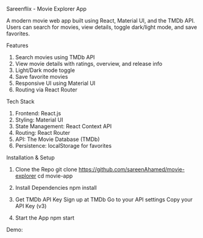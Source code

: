 Sareenflix - Movie Explorer App

A modern movie web app built using React, Material UI, and the TMDb API. Users can search for movies, view details, toggle dark/light mode, and save favorites.

Features
1. Search movies using TMDb API
2. View movie details with ratings, overview, and release info
3. Light/Dark mode toggle
4. Save favorite movies
5. Responsive UI using Material UI
6. Routing via React Router


Tech Stack
1. Frontend: React.js
2. Styling: Material UI
3. State Management: React Context API
4. Routing: React Router
5. API: The Movie Database (TMDb)
6. Persistence: localStorage for favorites


Installation & Setup

1. Clone the Repo
	git clone https://github.com/sareenAhamed/movie-explorer
	cd movie-app

2. Install Dependencies
	npm install

3. Get TMDb API Key
	Sign up at TMDb
	Go to your API settings
	Copy your API Key (v3)

4. Start the App
	npm start

Demo: 
